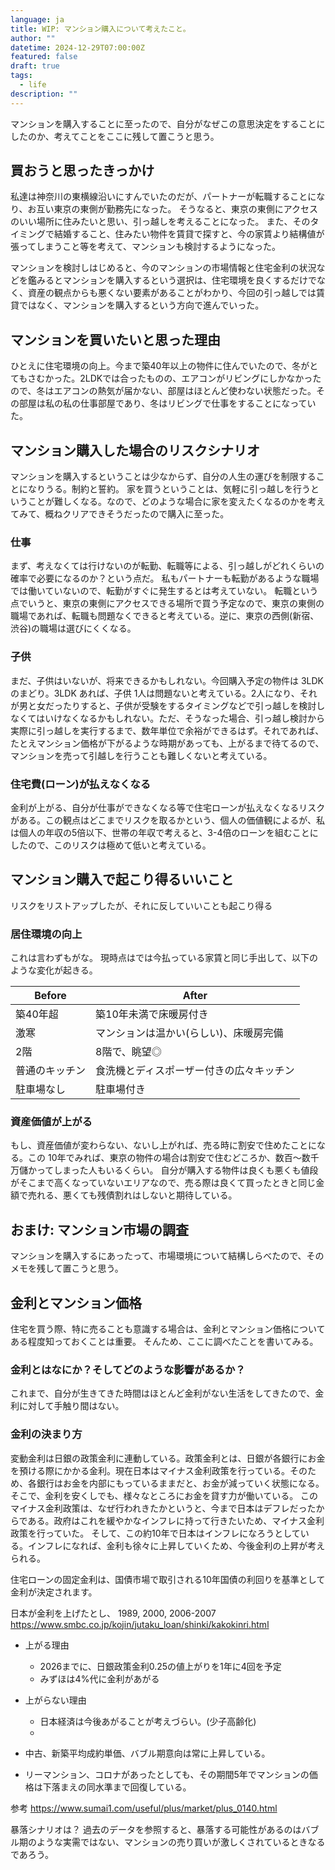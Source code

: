 ```yaml
---
language: ja
title: WIP: マンション購入について考えたこと。
author: ""
datetime: 2024-12-29T07:00:00Z
featured: false
draft: true
tags:
  - life
description: ""
---
```


マンションを購入することに至ったので、自分がなぜこの意思決定をすることにしたのか、考えてことをここに残して置こうと思う。

## 買おうと思ったきっかけ

私達は神奈川の東横線沿いにすんでいたのだが、パートナーが転職することになり、お互い東京の東側が勤務先になった。
そうなると、東京の東側にアクセスのいい場所に住みたいと思い、引っ越しを考えることになった。
また、そのタイミングで結婚すること、住みたい物件を賃貸で探すと、今の家賃より結構値が張ってしまうこと等を考えて、マンションも検討するようになった。

マンションを検討しはじめると、今のマンションの市場情報と住宅金利の状況などを鑑みるとマンションを購入するという選択は、住宅環境を良くするだけでなく、資産の観点からも悪くない要素があることがわかり、今回の引っ越しでは賃貸ではなく、マンションを購入するという方向で進んでいった。

## マンションを買いたいと思った理由

ひとえに住宅環境の向上。今まで築40年以上の物件に住んでいたので、冬がとてもさむかった。2LDKでは合ったものの、エアコンがリビングにしかなかったので、冬はエアコンの熱気が届かない、部屋はほとんど使わない状態だった。その部屋は私の私の仕事部屋であり、冬はリビングで仕事をすることになっていた。

## マンション購入した場合のリスクシナリオ

マンションを購入するということは少なからず、自分の人生の運びを制限することになりうる。制約と誓約。
家を買うということは、気軽に引っ越しを行うということが難しくなる。なので、どのような場合に家を変えたくなるのかを考えてみて、概ねクリアできそうだったので購入に至った。

### 仕事

まず、考えなくては行けないのが転勤、転職等による、引っ越しがどれくらいの確率で必要になるのか？という点だ。
私もパートナーも転勤があるような職場では働いていないので、転勤がすぐに発生するとは考えていない。
転職という点でいうと、東京の東側にアクセスできる場所で買う予定なので、東京の東側の職場であれば、転職も問題なくできると考えている。逆に、東京の西側(新宿、渋谷)の職場は選びにくくなる。

### 子供

まだ、子供はいないが、将来できるかもしれない。今回購入予定の物件は 3LDK のまどり。3LDK あれば、子供 1人は問題ないと考えている。2人になり、それが男と女だったりすると、子供が受験をするタイミングなどで引っ越しを検討しなくてはいけなくなるかもしれない。ただ、そうなった場合、引っ越し検討から実際に引っ越しを実行するまで、数年単位で余裕ができるはず。それであれば、たとえマンション価格が下がるような時期があっても、上がるまで待てるので、マンションを売って引越しを行うことも難しくないと考えている。

### 住宅費(ローン)が払えなくなる

金利が上がる、自分が仕事ができなくなる等で住宅ローンが払えなくなるリスクがある。この観点はどこまでリスクを取るかという、個人の価値観によるが、私は個人の年収の5倍以下、世帯の年収で考えると、3-4倍のローンを組むことにしたので、このリスクは極めて低いと考えている。

## マンション購入で起こり得るいいこと

リスクをリストアップしたが、それに反していいことも起こり得る

### 居住環境の向上

これは言わずもがな。
現時点はでは今払っている家賃と同じ手出して、以下のような変化が起きる。

| Before         | After                                    |
| -------------- | ---------------------------------------- |
| 築40年超       | 築10年未満で床暖房付き                   |
| 激寒           | マンションは温かい(らしい)、床暖房完備   |
| 2階            | 8階で、眺望◎                             |
| 普通のキッチン | 食洗機とディスポーザー付きの広々キッチン |
| 駐車場なし     | 駐車場付き                               |

### 資産価値が上がる

もし、資産価値が変わらない、ないし上がれば、売る時に割安で住めたことになる。この 10年でみれば、東京の物件の場合は割安で住むどころか、数百〜数千万儲かってしまった人もいるくらい。
自分が購入する物件は良くも悪くも値段がそこまで高くなっていないエリアなので、売る際は良くて買ったときと同じ金額で売れる、悪くても残債割れはしないと期待している。

## おまけ: マンション市場の調査

マンションを購入するにあったって、市場環境について結構しらべたので、そのメモを残して置こうと思う。

## 金利とマンション価格

住宅を買う際、特に売ることも意識する場合は、金利とマンション価格についてある程度知っておくことは重要。
そんため、ここに調べたことを書いてみる。

### 金利とはなにか？そしてどのような影響があるか？

これまで、自分が生きてきた時間はほとんど金利がない生活をしてきたので、金利に対して手触り間はない。

### 金利の決まり方

変動金利は日銀の政策金利に連動している。政策金利とは、日銀が各銀行にお金を預ける際にかかる金利。現在日本はマイナス金利政策を行っている。そのため、各銀行はお金を内部にもっているままだと、お金が減っていく状態になる。そこで、金利を安くしでも、様々なところにお金を貸す力が働いている。
このマイナス金利政策は、なぜ行われきたかというと、今まで日本はデフレだったからである。政府はこれを緩やかなインフレに持って行きたいため、マイナス金利政策を行っていた。
そして、この約10年で日本はインフレになろうとしている。インフレになれば、金利も徐々に上昇していくため、今後金利の上昇が考えられる。

住宅ローンの固定金利は、国債市場で取引される10年国債の利回りを基準として金利が決定されます。

日本が金利を上げたとし、
1989, 2000, 2006-2007
https://www.smbc.co.jp/kojin/jutaku_loan/shinki/kakokinri.html

- 上がる理由

  - 2026までに、日銀政策金利0.25の値上がりを1年に4回を予定
  - みずほは4%代に金利があがる

- 上がらない理由

  - 日本経済は今後あがることが考えづらい。(少子高齢化)
  -

- 中古、新築平均成約単価、バブル期意向は常に上昇している。
- リーマンション、コロナがあったとしても、その期間5年でマンションの価格は下落まえの同水準まで回復している。

参考
https://www.sumai1.com/useful/plus/market/plus_0140.html

暴落シナリオは？
過去のデータを参照すると、暴落する可能性があるのはバブル期のような実需ではない、マンションの売り買いが激しくされているときなるであろう。
